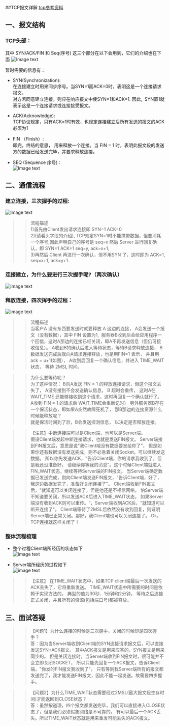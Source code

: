 ##TCP报文详解
[tcp参考资料](https://blog.csdn.net/daocaoren1543169565/article/details/80535949)

## 一、报文结构
### TCP头部：  
其中 SYN/ACK/FIN  和  Seq(序号)  这三个部分在以下会用到，它们的介绍也在下面
![Image text](./static/tcp报文.png)

暂时需要的信息有：  
* SYN(Synchronization):   
在连接建立时用来同步序号。当SYN=1而ACK=0时，表明这是一个连接请求报文。  
对方若同意建立连接，则应在响应报文中使SYN=1和ACK=1. 因此,  SYN置1就表示这是一个连接请求或连接接受报文。  

* ACK(Acknowledge):   
TCP协议规定，只有ACK=1时有效，也规定连接建立后所有发送的报文的ACK必须为1  

* FIN （Finish）:  
即完，终结的意思， 用来释放一个连接。当 FIN = 1 时，表明此报文段的发送方的数据已经发送完毕，并要求释放连接。
    
 
* SEQ (Sequence 序号)：  
![Image text](./static/seq序号.jpg)

## 二、通信流程
### 建立连接，三次握手的过程:
![Image text](./static/3次握手建立tcp连接.png)
>> 流程描述  
1)首先由Client发出请求连接即 SYN=1 ACK=0   
2)(请看头字段的介绍), TCP规定SYN=1时不能携带数据，但要消耗一个序号,因此声明自己的序号是 seq=x
然后 Server 进行回复确认，即 SYN=1 ACK=1 seq=y, ack=x+1,  
3)再然后 Client 再进行一次确认，但不用SYN 了，这时即为 ACK=1, seq=x+1, ack=y+1.

###  连接建立，为什么要进行三次握手呢?（两次确认）
![image text](./static/两次确认.jpg)

###   释放连接，四次挥手的过程：
![image text](./static/连接释放.png)

>> 流程描述  
当客户A 没有东西要发送时就要释放 A 这边的连接，
A会发送一个报文（没有数据），其中 FIN 设置为1,  
服务器B收到后会给应用程序一个回信，这时A那边的连接已经关闭，即A不再发送信息（但仍可接收信息）。
A收到B的确认后进入等待状态，等待B请求释放连接，
B数据发送完成后就向A请求连接释放，也是用FIN=1 表示， 并且用 ack = u+1(如图）， 
A收到后回复一个确认信息，并进入 TIME_WAIT 状态， 等待 2MSL 时间。


>> 为什么要等待呢？  
为了这种情况：
B向A发送 FIN = 1 的释放连接请求，但这个报文丢失了， A没有接到不会发送确认信息， B 超时会重传，
这时A在 WAIT_TIME 还能够接收到这个请求，这时再回复一个确认就行了。
A收到 FIN = 1 的请求后 WAIT_TIME会重新记时） 
另外服务器B存在一个保活状态，即如果A突然故障死机了，
那B那边的连接资源什么时候能释放呢？  
就是保活时间到了后，B会发送探测信息， 以决定是否释放连接。
 
>> 【注意】中断连接端可以是Client端，也可以是Server端。  
假设Client端发起中断连接请求，也就是发送FIN报文。
Server端接到FIN报文后，意思是说"我Client端没有数据要发给你了"，
但是如果你还有数据没有发送完成，则不必急着关闭Socket，可以继续发送数据。
所以你先发送ACK，"告诉Client端，你的请求我收到了，但是我还没准备好，
请继续你等我的消息"。这个时候Client端就进入FIN_WAIT状态，继续等待Server端的FIN报文。
当Server端确定数据已发送完成，则向Client端发送FIN报文，"告诉Client端，好了，我这边数据发完了，准备好关闭连接了"。
Client端收到FIN报文后，"就知道可以关闭连接了，但是他还是不相信网络，
怕Server端不知道要关闭，所以发送ACK后进入TIME_WAIT状态，
如果Server端没有收到ACK则可以重传。“，Server端收到ACK后，"就知道可以断开连接了"。
Client端等待了2MSL后依然没有收到回复，则证明Server端已正常关闭。那好，我Client端也可以关闭连接了。
Ok，TCP连接就这样关闭了！
 
### 整体流程梳理
* 整个过程Client端所经历的状态如下  
![image text](./static/客户端全流程.png)
 
* Server端所经历的过程如下   
![image text](./static/服务端全流程.png)

>> 【注意】 在TIME_WAIT状态中，如果TCP client端最后一次发送的ACK丢失了，它将重新发送。
TIME_WAIT状态中所需要的时间是依赖于实现方法的。
典型的值为30秒、1分钟和2分钟。
等待之后连接正式关闭，并且所有的资源(包括端口号)都被释放。

## 三、面试答疑
>> 【问题1】为什么连接的时候是三次握手，关闭的时候却是四次握手？  
答：因为当Server端收到Client端的SYN连接请求报文后，可以直接发送SYN+ACK报文。
其中ACK报文是用来应答的，SYN报文是用来同步的。
但是关闭连接时，当Server端收到FIN报文时，很可能并不会立即关闭SOCKET，
所以只能先回复一个ACK报文，告诉Client端，"你发的FIN报文我收到了"。
只有等到我Server端所有的报文都发送完了，我才能发送FIN报文，因此不能一起发送。故需要四步握手。

>> 【问题2】为什么TIME_WAIT状态需要经过2MSL(最大报文段生存时间)才能返回到CLOSE状态？  
答：虽然按道理，四个报文都发送完毕，我们可以直接进入CLOSE状态了，但是我们必须假象网络是不可靠的，
有可以最后一个ACK丢失。所以TIME_WAIT状态就是用来重发可能丢失的ACK报文。